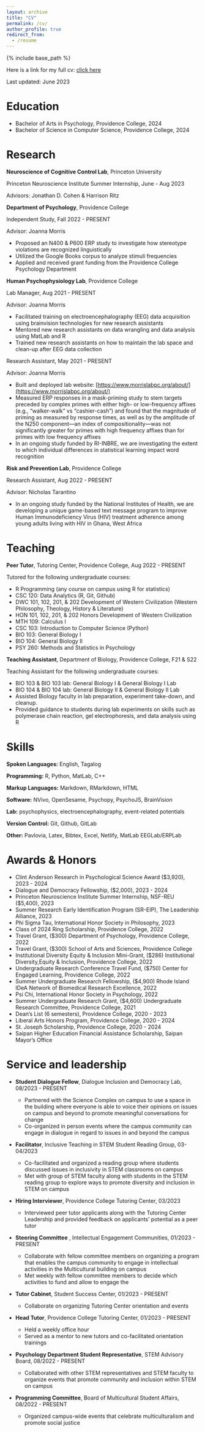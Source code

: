 ```yaml
---
layout: archive
title: "CV"
permalink: /cv/
author_profile: true
redirect_from:
  - /resume
---
```


{% include base_path %}

Here is a link for my full cv: [click here](https://docs.google.com/document/d/1wvmLmTKqCZVyNTeP7ol5P8nKuEApagGp1KOqcArEVcs/edit?usp=sharing)

Last updated: June 2023

Education
======
* Bachelor of Arts in Psychology, Providence College, 2024
* Bachelor of Science in Computer Science, Providence College, 2024



Research
======

**Neuroscience of Cognitive Control Lab**, Princeton University

Princeton Neuroscience Institute Summer Internship, June - Aug 2023

Advisors: Jonathan D. Cohen & Harrison Ritz



**Department of Psychology**, Providence College

Independent Study, Fall 2022 - PRESENT

Advisor: Joanna Morris

  * Proposed an N400 & P600 ERP study to investigate how stereotype violations are recognized linguistically
  * Utilized the Google Books corpus to analyze stimuli frequencies
  * Applied and received grant funding from the Providence College Psychology Department
  
**Human Psychophysiology Lab**, Providence College

Lab Manager, Aug 2021 - PRESENT

Advisor: Joanna Morris 

  * Facilitated training on electroencephalography (EEG) data acquisition using brainvision technologies for new research assistants 
  * Mentored new research assistants on data wrangling and data analysis using MatLab and R
  * Trained new research assistants on how to maintain the lab space and clean-up after EEG data collection
  
Research Assistant, May 2021 - PRESENT

Advisor: Joanna Morris 
  * Built and deployed lab website: [https://www.morrislabpc.org/about/](https://www.morrislabpc.org/about/)
  * Measured ERP responses in a mask-priming study to stem targets preceded by complex primes with either high- or low-frequency affixes (e.g., “walker-walk” vs “cashier-cash”) and found that the magnitude of priming as measured by response times, as well as by the amplitude of the N250 component—an index of compositionality—was not significantly greater for primes with high frequency affixes than for primes with low frequency affixes
  * In an ongoing study funded by RI-INBRE, we are investigating the extent to which individual differences in statistical learning impact word recognition


**Risk and Prevention Lab**, Providence College

Research Assistant, Aug 2022 - PRESENT

Advisor: Nicholas Tarantino
  * In an ongoing study funded by the National Institutes of Health, we are developing a unique game-based text message program to improve Human Immunodeficiency Virus (HIV) treatment adherence among young adults living with HIV in Ghana, West Africa
  
  
  
  
Teaching
======
**Peer Tutor**, Tutoring Center, Providence College, Aug 2022 - PRESENT

Tutored for the following undergraduate courses: 
  * R Programming (any course on campus using R for statistics)
  * CSC 120:  Data Analytics (R, Git, Github)
  * DWC 101, 102, 201, & 202 Development of Western Civilization (Western Philosophy, Theology, History & Literature)
  * HON 101, 102, 201, & 202 Honors Development of Western Civilization
  * MTH 109: Calculus I
  * CSC 103: Introduction to Computer Science (Python)
  * BIO 103: General Biology I
  * BIO 104: General Biology II
  * PSY 260: Methods and Statistics in Psychology

**Teaching Assistant**, Department of Biology, Providence College, F21 & S22

Teaching Assistant for the following undergraduate courses: 
  * BIO 103 & BIO 103 lab: General Biology I & General Biology I Lab
  * BIO 104 & BIO 104 lab: General Biology II & General Biology II Lab
* Assisted Biology faculty in lab preparation, experiment take-down, and cleanup. 
* Provided guidance to students during lab experiments on skills such as polymerase chain reaction, gel electrophoresis, and data analysis using R




Skills
======
**Spoken Languages:** English, Tagalog

**Programming:** R, Python, MatLab, C++

**Markup Languages:** Markdown, RMarkdown, HTML 

**Software:** NVivo, OpenSesame, Psychopy, PsychoJS, BrainVision

**Lab:** psychophysics, electroencephalography, event-related potentials

**Version Control:** Git, Github, GitLab

**Other:** Pavlovia, Latex, Bibtex, Excel, Netlify, MatLab EEGLab/ERPLab




Awards & Honors
======
  * Clint Anderson Research in Psychological Science Award ($3,920), 2023 - 2024
  * Dialogue and Democracy Fellowship, ($2,000), 2023 - 2024
  * Princeton Neuroscience Institute Summer Internship, NSF-REU ($5,400), 2023
  * Summer Research Early Identification Program (SR-EIP), The Leadership Alliance, 2023
  * Phi Sigma Tau, International Honor Society in Philosophy, 2023
  * Class of 2024 Ring Scholarship, Providence College, 2022
  * Travel Grant, ($300) Department of Psychology, Providence College, 2022
  * Travel Grant, ($300) School of Arts and Sciences, Providence College
  * Institutional Diversity Equity & Inclusion Mini-Grant, ($286) Institutional Diversity,Equity & Inclusion, Providence College, 2022
  * Undergraduate Research Conference Travel Fund, ($750) Center for Engaged Learning, Providence College, 2022
  * Summer Undergraduate Research Fellowship, ($4,900) Rhode Island IDeA Network of Biomedical Research Excellence, 2022
  * Psi Chi, International Honor Society in Psychology, 2022	
  * Summer Undergraduate Research Grant, ($4,600) Undergraduate Research Committee, Providence College, 2021
  * Dean’s List (6 semesters), Providence College, 2020 - 2023
  * Liberal Arts Honors Program, Providence College, 2020 - 2024
  * St. Joseph Scholarship, Providence College, 2020 - 2024
  * Saipan Higher Education Financial Assistance Scholarship, Saipan Mayor’s Office
  
  
  
  
  
Service and leadership
======
  * **Student Dialogue Fellow**, Dialogue Inclusion and Democracy Lab, 08/2023 - PRESENT
    * Partnered with the Science Complex on campus to use a space in the building where everyone is able to voice their opinions on issues on campus and beyond to promote meaningful conversations for change
    * Co-organized in person events where the campus community can engage in dialogue in regard to issues in and beyond the campus

  * **Facilitator**, Inclusive Teaching in STEM Student Reading Group, 03- 04/2023
      * Co-facilitated and organized a reading group where students discussed issues in inclusivity in STEM classrooms on campus 
      * Met with group of STEM faculty along with students in the STEM reading group to explore ways to promote diversity and inclusion in STEM on campus

  * **Hiring Interviewer**, Providence College Tutoring Center, 03/2023
    * Interviewed peer tutor applicants along with the Tutoring Center Leadership and provided feedback on applicants’ potential as a peer tutor

  * **Steering Committee** , Intellectual Engagement Communities, 01/2023 - PRESENT
    * Collaborate with fellow committee members on organizing a program that enables the campus community to engage in intellectual activities in the Multicultural building on campus 
    * Met weekly with fellow committee members to decide which activities to fund and allow to engage the 

  * **Tutor Cabinet**, Student Success Center, 01/2023 - PRESENT
    * Collaborate on organizing Tutoring Center orientation and events 

  * **Head Tutor**, Providence College Tutoring Center, 01/2023 - PRESENT
    * Held a weekly office hour 
    * Served as a mentor to new tutors and co-facilitated orientation trainings 
			
  * **Psychology Department Student Representative**, STEM Advisory Board, 08/2022 - PRESENT
    * Collaborated with other STEM representatives and STEM faculty to organize events that promote community and inclusion within STEM on campus

  * **Programming Committee**, Board of Multicultural Student Affairs, 08/2022 - PRESENT
    * Organized campus-wide events that celebrate multiculturalism and promote social justice 

